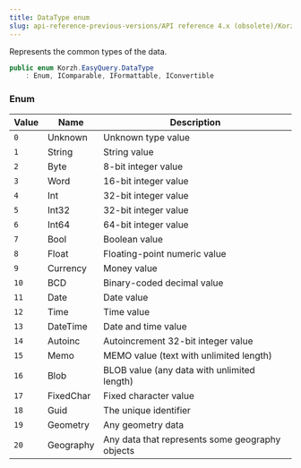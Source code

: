 ```yaml
---
title: DataType enum
slug: api-reference-previous-versions/API reference 4.x (obsolete)/Korzh.EasyQuery namespace/datatype-enum
---
```



Represents the common types of the data.
```csharp
public enum Korzh.EasyQuery.DataType
    : Enum, IComparable, IFormattable, IConvertible

```

### Enum

| Value | Name | Description | 
| --- | --- | --- | 
| `0` | Unknown | Unknown type value | 
| `1` | String | String value | 
| `2` | Byte | 8-bit integer value | 
| `3` | Word | 16-bit integer value | 
| `4` | Int | 32-bit integer value | 
| `5` | Int32 | 32-bit integer value | 
| `6` | Int64 | 64-bit integer value | 
| `7` | Bool | Boolean value | 
| `8` | Float | Floating-point numeric value | 
| `9` | Currency | Money value | 
| `10` | BCD | Binary-coded decimal value | 
| `11` | Date | Date value | 
| `12` | Time | Time value | 
| `13` | DateTime | Date and time value | 
| `14` | Autoinc | Autoincrement 32-bit integer value | 
| `15` | Memo | MEMO value (text with unlimited length) | 
| `16` | Blob | BLOB value (any data with unlimited length) | 
| `17` | FixedChar | Fixed character value | 
| `18` | Guid | The unique identifier | 
| `19` | Geometry | Any geometry data | 
| `20` | Geography | Any data that represents some geography objects |